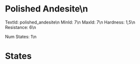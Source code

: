 # Polished Andesite\n
TextId: polished_andesite\n
MinId: 7\n
MaxId: 7\n
Hardness: 1,5\n
Resistance: 6\n

Num States: 1\n
# States
```

```